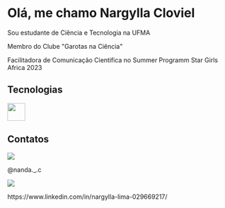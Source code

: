 # Olá, me chamo Nargylla Cloviel
Sou estudante de Ciência e Tecnologia na UFMA

Membro do Clube "Garotas na Ciência"

Facilitadora de Comunicação Cientifica no Summer Programm Star Girls Africa 2023

## Tecnologias
<img src="https://cdn.jsdelivr.net/gh/devicons/devicon/icons/git/git-original.svg" width = "40" /> 

## Contatos
<div>

<a href="https://instagram.com/nanda._.c" target="_blank"><img loading="lazy" src="https://img.shields.io/badge/-Instagram-%23E4405F?style=for-the-badge&logo=instagram&logoColor=white" target="_blank"></a>
<p>@nanda._.c</p>


<a href="https://www.linkedin.com/in/beatrizramerindo" target="_blank"><img loading="lazy" src="https://img.shields.io/badge/-LinkedIn-%230077B5?style=for-the-badge&logo=linkedin&logoColor=white" target="_blank"></a>

<p>https://www.linkedin.com/in/nargylla-lima-029669217/</p>
</div>
